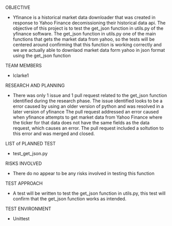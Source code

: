 OBJECTIVE
- Yfinance is a historical market data downloader that was created in response to Yahoo Finance decomissioning their historical data api. 
The objective of this project is to test the get_json function in utils.py of the yfinance software.
The get_json function in utils.py one of the main functions that gets the market data from yahoo, so the tests will be centered around confirming that 
this function is working correctly and we are actually able to downlaod market data form yahoo in json format using the get_json function

TEAM MEMBERS
- lclarke1

RESEARCH AND PLANNING
- There was only 1 issue and 1 pull request related to the get_json function identified during the research phase. 
The issue identified looks to be a error caused by using an older version of python and was resolved in a later version of yfinance
The pull request addressed an error caused when yfinance attempts to get market data from Yahoo Finance where the ticker for that data does not have
the same fields as the data request, which causes an error. The pull request included a soltution to this error and was merged and closed.

LIST of PLANNED TEST
- test_get_json.py

RISKS INVOLVED
- There do no appear to be any risks involved in testing this function

TEST APPROACH
- A test will be written to test the get_json function in utils.py, this test will confirm that the get_json function works as intended. 

TEST ENVIRONMENT
- Unittest





